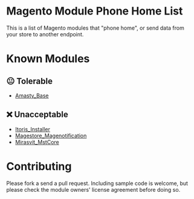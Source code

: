 Magento Module Phone Home List
===

This is a list of Magento modules that "phone home", or send data from your store to another endpoint.

# Known Modules

## :neutral_face: Tolerable

* [Amasty_Base](Amasty_Base/README.md)

## :x: Unacceptable

* [Itoris_Installer](Itoris_Installer/README.md)
* [Magestore_Magenotification](Magestore_Magenotification/README.md)
* [Mirasvit_MstCore](Mirasvit_MstCore/README.md)

# Contributing

Please fork a send a pull request.  Including sample code is welcome, but please check the module owners' license agreement before doing so.
